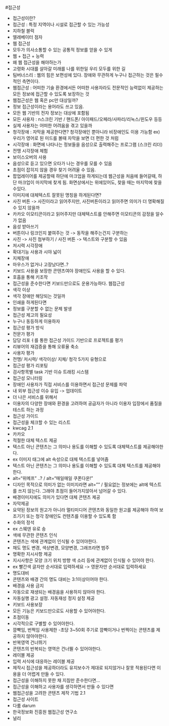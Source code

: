 #접근성

- 접근성이란?
 - 접근성 : 특정 지역이나 시설로 접근할 수 있는 가능성
 - 지하철 블럭
 - 엘레베이터 점자
- 웹 접근성
 - 모두가 의사소통할 수 있는 공통적 정보를 얻을 수 있게
 - 웹 + 접근 + 능력
 - 왜 웹 접근성을 해야하는가
 - 고령화 시대를 살아갈 미래를 나를 위한일 우리 모두를 위한 길 
 - 팀버너스리  : 웹의 힘은 보편성에 있다. 장애와 무관하게 누구나 접근하는 것은 필수적인 측면이다.
 - 웹접근성 :  어떠한 기술 환경에서든 어떠한 사용자라도 전문적인 능력없이 제공하는 모든 정보에 접근할 수 있도록 보장하는 것
- 웹접근성은 웹 혹은 pc만 대상일까?
 - 정보 접근성이라는 용어라도 쓰고 있음.
 - 모든 웹 기반의 전자 정보는 대상에 포함됨
 - 모든 사용자 : n스크린 기반 / 핸드폰/ 아이패드/오페라/사파리/리눅스/윈도우 등등
- 실제 사용자는 어떠한 어려움을 겪고 있을까
 - 청각장애 : 자막을 제공한다면? 청각장애인 뿐아니라 비장애인도 이용 가능함 ex) 우리가 영어로 된 미드를 볼때 자막을 보면 더 편한 것 처럼
 - 시각장애 : 화면에 나타나는 정보들을 음성으로 출력해주는 프로그램 (스크린 리더)
- 전맹 시각장애 체험
 - 보이스오버의 사용
 - 음성으로 듣고 있으면 오타가 나는 경우를 모를 수 있음
 - 초점이 잡히지 않을 경우 찾기 어려울 수 있음.
 - 팝업레이어를 제공할때 하단에 마크업을 하게되는데 웹근성을 처음에 들어갈때, 하단 마크업이 마지막에 찾게 됨. 화면상에서는 위에있어도, 찾을 때는 마지막에 찾을 수있다.
 - 이미지에 대체텍스트 잘못된 명칭을 하게된다면?
 - 사진 버튼 -> 사진이라고 읽어주지만, 사진버튼이라고 읽어주면 의미가 더 명확해질 수 있지 않을까
 - 카카오 이모티콘이라고 읽어주지만 대체텍스트를 안해주면 이모티콘의 감정을 알수가 없음
 - 음성 받아쓰기
 - 버튼이나 링크인지 붙여주는 것 -> 동작을 해주는건지 구분하는 
 - 사진 -> 사진 첨부하기 / 사진 버튼 -> 텍스트와 구분할 수 있음
- 저시력 시각장애
 - 확대기능 사용과 시야 넓이
- 지체장애
 - 마우스가 없거나 고장났다면..?
 - 키보드 사용을 보장한 콘텐츠여야 장애인도 사용을 할 수 있다.
 - 호흡을 통해 키조작
- 접근성을 준수한다면 키보드만으로도 운용가능하다. 웹접근성
- 색각 이상
 - 색각 장애만 해당되는 것일까
 - 인쇄을 하게된다면
 - 정보를 구분할 수 없는 문제 발생
- 접근성 제고의 필요성
 - 누구나 동등하게 이용하자
- 접근성 평가 방식
 - 전문가 평가
 - 담당 리포ㅓ를 통한 접근성 가이드 기반으로 프로젝트를 평가 
 - 리뷰어의 재검증을 통해 오류율 축소
- 사용자 평가
 - 전맹/ 저시력/ 색각이상/ 지체/ 청각 5가지 유형으로 
- 접근성 평가 리포팅
 - 검사항목별 task 기반 이슈 트래킹 시스템
- 접근성 모니터링
 - 장애인 사용자가 직접 서비스를 이용하면서 접근성 문제를 파악
 - 내 외부 접근성 이슈 유입 -> 업데이트
- 더 나은 서비스를 위해서
 - 이용자의 다양한 장애와 환경을 고려하여 공급자가 아니라 이용자 입장에서 품질을 테스트 하는 과정
- 접근성 가이드
 - 접근성을 체크할 수 있는 리스트
 - kwcag 2.1 
- 카카오
 - 적절한 대체 텍스트 제공
 - 텍스트 아닌 콘텐츠는 그 의미나 용도를 이해할 수 있도록 대체텍스트를 제공해야한다.
 - ex 이미지 태그에 alt 속성으로 대체 텍스트를 넣어줌
 - 텍스트 아닌 콘텐츠는 그 의미나 용도를 이해할 수 있도록 대체 텍스트를 제공해야한다.
 - alt=“위메프” ..? / alt=“매일매일 쿠폰다운!”
 - 디자인 목적으로 의미가 없는 이미지라면 alt=”” / 필요없는 정보에는 alt에 텍스트를 쓰지 않는다. 그래야 초점이 들어가지않아서 넘어갈 수 있다.
 - 배경이미지에도 의미가 있다면 대체 콘텐츠 제공
- 자막제공
 - 요약된 정보의 원고가 아니라 멀티미디어 콘텐츠와 동일한 원고를 제공해야 하여 보조기기 또는 청각 장애인도 컨텐츠를 이용할 수 있도록 함
- 수화의 정석
 - ex 스웨덴 유로 송
- 색에 무관한 콘텐츠 인식
 - 콘텐츠는 색에 관계없이 인식될 수 있어야한다.
 - 채도 명도 변경, 색상변경, 모양변경, 그래프라면 범주
- 명확한 지시사항 제공
 - 지시사항은 모양 크기 위치 방향 색 소리 등에 관계없이 인식될 수 있어야 한다.
 - ex 빨간색 글자만 순서대로 입력하세요 -> 영문자만 순서대로 입력하세요
- 명도대비
 - 콘텐츠와 배경 간의 명도 대비는 3:1이상이어야 한다.
- 배경음 사용 금지
 - 자동으로 재생되는 배경음을 사용하지 않아야 한다.
 - 자동실행 광고 설정. 자동재성 정지 설정 제공
- 키보드 사용보장
 - 모든 기능은 키보드만으로도 사용할 수 있어야한다.
- 초점이동
 - 시각적으로 구별할 수 있어야한다.
 - 깜빡임, 번쩍임 사용제한
 -초당 3~50회 주기로 깜빡이거나 번쩍이는 콘텐츠를 제공하지 않아야한다.
- 반복영역 건너뛰기
 - 콘텐츠의 반복되는 영역은 건너뛸 수 있어야한다.
- 레이블 제공
 - 입력 서식에 대응하는 레이블 제공
- 제작시 접근성을 제공하더라도 유지보수가 제대로 되지않거나 잘못 적용된다면 이용을 더 어렵게 만들 수 있다.
- 접근성을 이해하지 못한 채 지침만 준수한다면... 
- 접근성을 이해하고 사용자를 생각하면서 만들 수 있다면
- 웹접근성을 고려한 콘텐츠 제작 기법 2.1
- 접근성 사이트
 - 다룸 darum
 - 한국정보화 진흥원 웹접근성 연구소
 - 널리